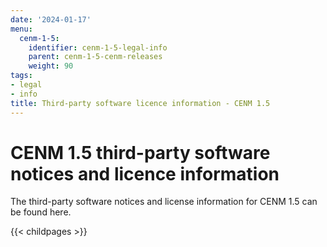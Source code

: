 ```yaml
---
date: '2024-01-17'
menu:
  cenm-1-5:
    identifier: cenm-1-5-legal-info
    parent: cenm-1-5-cenm-releases
    weight: 90
tags:
- legal
- info
title: Third-party software licence information - CENM 1.5
---
```


# CENM 1.5 third-party software notices and licence information

The third-party software notices and license information for CENM 1.5 can be found here.

{{< childpages >}}